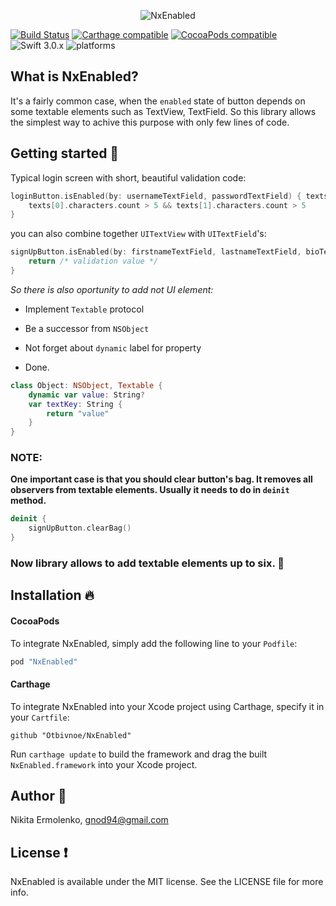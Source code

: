 <p align="center">
  <img src="http://i.imgur.com/XZFkFei.png" alt="NxEnabled"/>
</p>

[![Build Status](https://travis-ci.org/Otbivnoe/NxEnabled.svg?branch=master)](https://travis-ci.org/Otbivnoe/NxEnabled)
[![Carthage compatible](https://img.shields.io/badge/Carthage-compatible-4BC51D.svg?style=flat)](#carthage)
[![CocoaPods compatible](https://img.shields.io/cocoapods/v/NxEnabled.svg)](#cocoapods) 
![Swift 3.0.x](https://img.shields.io/badge/Swift-3.0.x-orange.svg) 
![platforms](https://img.shields.io/badge/platforms-iOS-lightgrey.svg) 

## What is NxEnabled?

It's a fairly common case, when the `enabled` state of button depends on some textable elements such as TextView, TextField. So this library allows the simplest way to achive this purpose with only few lines of code.

## Getting started :rocket:

Typical login screen with short, beautiful validation code:

```swift
loginButton.isEnabled(by: usernameTextField, passwordTextField) { texts in
    texts[0].characters.count > 5 && texts[1].characters.count > 5
}
```

you can also combine together `UITextView` with `UITextField`'s:

```swift
signUpButton.isEnabled(by: firstnameTextField, lastnameTextField, bioTextView) { texts in
    return /* validation value */
}
```

*So there is also oportunity to add not UI element:*


* Implement `Textable` protocol
  
* Be a successor from `NSObject`
  
* Not forget about `dynamic` label for property
  
* Done.
  
```swift
class Object: NSObject, Textable {
    dynamic var value: String?
    var textKey: String {
        return "value"
    }
}
```

### NOTE:
**One important case is that you should clear button's bag. It removes all observers from textable elements. Usually it needs to do in `deinit` method.**

```swift
deinit {
    signUpButton.clearBag()
}
```

### **Now library allows to add textable elements up to six. :clap:**


## Installation :fire:

#### CocoaPods

To integrate NxEnabled, simply add the following line to your `Podfile`:

```ruby
pod "NxEnabled"
```

#### Carthage

To integrate NxEnabled into your Xcode project using Carthage, specify it in your `Cartfile`:

```ogdl
github "Otbivnoe/NxEnabled"
```

Run `carthage update` to build the framework and drag the built `NxEnabled.framework` into your Xcode project.

## Author :muscle:

Nikita Ermolenko, gnod94@gmail.com

## License :exclamation:

NxEnabled is available under the MIT license. See the LICENSE file for more info.
